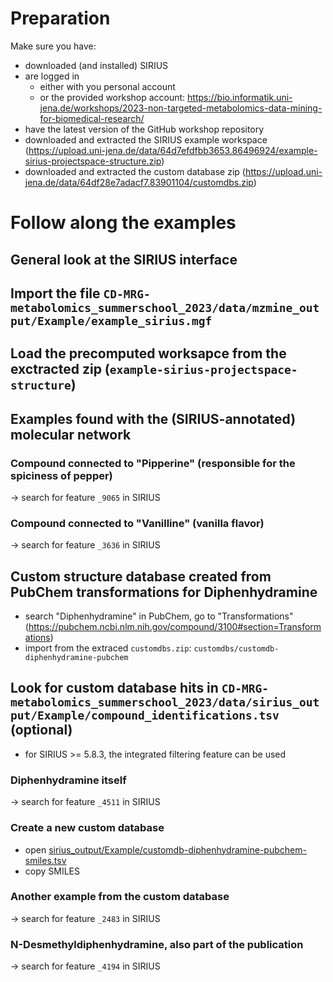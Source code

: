 # Preparation

Make sure you have:

-   downloaded (and installed) SIRIUS
-   are logged in
    - either with you personal account
    - or the provided workshop account: https://bio.informatik.uni-jena.de/workshops/2023-non-targeted-metabolomics-data-mining-for-biomedical-research/
-   have the latest version of the GitHub workshop repository
-   downloaded and extracted the SIRIUS example workspace (https://upload.uni-jena.de/data/64d7efdfbb3653.86496924/example-sirius-projectspace-structure.zip)
-   downloaded and extracted the custom database zip (https://upload.uni-jena.de/data/64df28e7adacf7.83901104/customdbs.zip)

# Follow along the examples

## General look at the SIRIUS interface

## Import the file `CD-MRG-metabolomics_summerschool_2023/data/mzmine_output/Example/example_sirius.mgf`

## Load the precomputed worksapce from the exctracted zip (`example-sirius-projectspace-structure`)

## Examples found with the (SIRIUS-annotated) molecular network

### Compound connected to "Pipperine" (responsible for the spiciness of pepper)

-> search for feature `_9065` in SIRIUS

### Compound connected to "Vanilline" (vanilla flavor)

-> search for feature `_3636` in SIRIUS

## Custom structure database created from PubChem transformations for Diphenhydramine

-   search "Diphenhydramine" in PubChem, go to "Transformations" (<https://pubchem.ncbi.nlm.nih.gov/compound/3100#section=Transformations>)
-   import from the extraced `customdbs.zip`: `customdbs/customdb-diphenhydramine-pubchem`

## Look for custom database hits in `CD-MRG-metabolomics_summerschool_2023/data/sirius_output/Example/compound_identifications.tsv` (optional)

- for SIRIUS >= 5.8.3, the integrated filtering feature can be used

### Diphenhydramine itself

-> search for feature `_4511` in SIRIUS

### Create a new custom database

- open [sirius_output/Example/customdb-diphenhydramine-pubchem-smiles.tsv](https://github.com/ssi-dk/CD-MRG-metabolomics_summerschool_2023/blob/main/data/sirius_output/customdb-diphenhydramine-pubchem-smiles.tsv)
- copy SMILES

### Another example from the custom database

-> search for feature `_2483` in SIRIUS

### N-Desmethyldiphenhydramine, also part of the publication

-> search for feature `_4194` in SIRIUS
